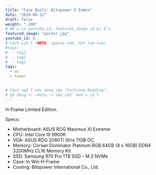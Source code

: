 ```yaml
---
title: "Case Built: Bitspower X InWin"
date: "2019-06-12"
draft: false
weight: "-100"
# Nếu có youtube_id, featured_image sẽ bị ẩn.
featured_image: "poster.jpg"
youtube_id: 0
# Cách viết (NOTE: spaces-tab, not tab-tab)
#tags:
#  - tag1
#  - tag2
#  - tag3
tags:
  - wc
  - tower
 

# Cách ngắt nội dung vào "Continue Reading":
# gõ dòng <!--more--> vào chỗ muốn cắt.
---
```


H-Frame Limited Edition.
<!--more-->
Specs:
- Motherboard: ASUS ROG Maximus XI Extreme
- CPU: Intel Core I9 9900K
- VGA: ASUS ROG 2080Ti Strix 11GB OC.
- Memory: Corsair Dominator Platinum RGB 64GB (4 x 16GB) DDR4 3200MHz CL16 Memory Kit
- SSD: Samsung 970 Pro 1TB SSD – M.2 NVMe
- Case: In Win H-Frame
- Cooling: Bitspower International Co., Ltd.